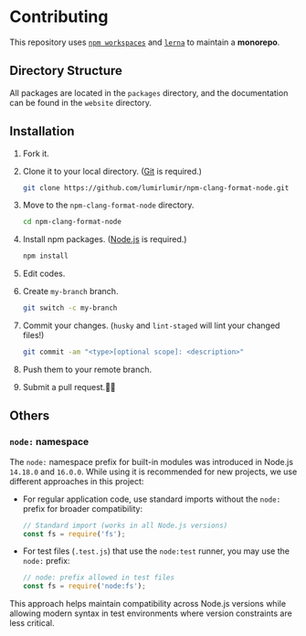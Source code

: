 # Contributing

This repository uses [`npm workspaces`](https://docs.npmjs.com/cli/using-npm/workspaces) and [`lerna`](https://lerna.js.org/) to maintain a **monorepo**.

## Directory Structure

All packages are located in the `packages` directory, and the documentation can be found in the `website` directory.

## Installation

1. Fork it.

1. Clone it to your local directory. ([Git](https://git-scm.com/downloads) is required.)

    ```sh
    git clone https://github.com/lumirlumir/npm-clang-format-node.git
    ```

1. Move to the `npm-clang-format-node` directory.

    ```sh
    cd npm-clang-format-node
    ```

1. Install npm packages. ([Node.js](https://nodejs.org/en) is required.)

    ```sh
    npm install
    ```

1. Edit codes.

1. Create `my-branch` branch.

    ```sh
    git switch -c my-branch
    ```

1. Commit your changes. (`husky` and `lint-staged` will lint your changed files!)

    ```sh
    git commit -am "<type>[optional scope]: <description>"
    ```

1. Push them to your remote branch.

1. Submit a pull request.🙇‍♂️

## Others

### `node:` namespace

The `node:` namespace prefix for built-in modules was introduced in Node.js `14.18.0` and `16.0.0`. While using it is recommended for new projects, we use different approaches in this project:

- For regular application code, use standard imports without the `node:` prefix for broader compatibility:

  ```js
  // Standard import (works in all Node.js versions)
  const fs = require('fs');
  ```

- For test files (`.test.js`) that use the `node:test` runner, you may use the `node:` prefix:

  ```js
  // node: prefix allowed in test files
  const fs = require('node:fs');
  ```

This approach helps maintain compatibility across Node.js versions while allowing modern syntax in test environments where version constraints are less critical.
